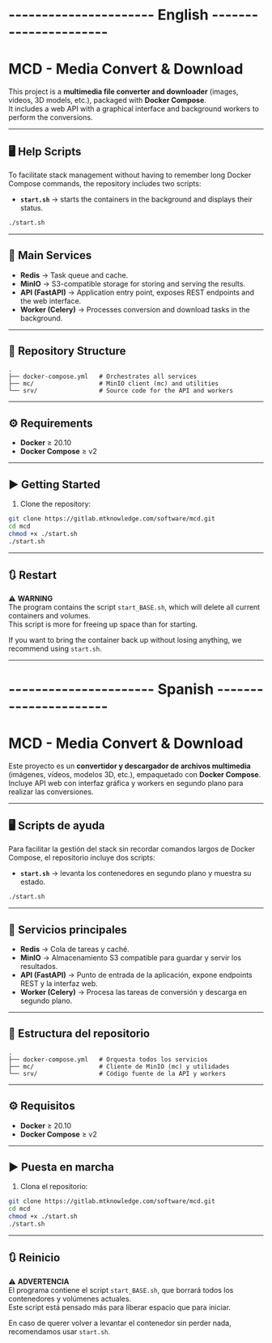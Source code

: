 # ---------------------- English  ----------------------

# MCD - Media Convert & Download

This project is a **multimedia file converter and downloader** (images, videos, 3D models, etc.), packaged with **Docker Compose**.  
It includes a web API with a graphical interface and background workers to perform the conversions.

---

## 🖥️ Help Scripts

To facilitate stack management without having to remember long Docker Compose commands, the repository includes two scripts:

- **`start.sh`** → starts the containers in the background and displays their status.

```bash
./start.sh
```

---

## 🚀 Main Services

- **Redis** → Task queue and cache.  
- **MinIO** → S3-compatible storage for storing and serving the results.  
- **API (FastAPI)** → Application entry point, exposes REST endpoints and the web interface.  
- **Worker (Celery)** → Processes conversion and download tasks in the background.  

---

## 📂 Repository Structure

```
.
├── docker-compose.yml   # Orchestrates all services
├── mc/                  # MinIO client (mc) and utilities
└── srv/                 # Source code for the API and workers
```

---

## ⚙️ Requirements

- **Docker** ≥ 20.10  
- **Docker Compose** ≥ v2  

---

## ▶️ Getting Started

1. Clone the repository:

```bash
git clone https://gitlab.mtknowledge.com/software/mcd.git
cd mcd
chmod +x ./start.sh
./start.sh
```

---

## 🔃 Restart

⚠️ **WARNING**  
The program contains the script `start_BASE.sh`, which will delete all current containers and volumes.  
This script is more for freeing up space than for starting.  

If you want to bring the container back up without losing anything, we recommend using `start.sh`.

---
# ---------------------- Spanish  ----------------------

# MCD - Media Convert & Download

Este proyecto es un **convertidor y descargador de archivos multimedia** (imágenes, vídeos, modelos 3D, etc.), empaquetado con **Docker Compose**.  
Incluye API web con interfaz gráfica y workers en segundo plano para realizar las conversiones.

---

## 🖥️ Scripts de ayuda

Para facilitar la gestión del stack sin recordar comandos largos de Docker Compose, el repositorio incluye dos scripts:

- **`start.sh`** → levanta los contenedores en segundo plano y muestra su estado.

```bash
./start.sh
```

---

## 🚀 Servicios principales

- **Redis** → Cola de tareas y caché.  
- **MinIO** → Almacenamiento S3 compatible para guardar y servir los resultados.  
- **API (FastAPI)** → Punto de entrada de la aplicación, expone endpoints REST y la interfaz web.  
- **Worker (Celery)** → Procesa las tareas de conversión y descarga en segundo plano.  

---

## 📂 Estructura del repositorio

```
.
├── docker-compose.yml   # Orquesta todos los servicios
├── mc/                  # Cliente de MinIO (mc) y utilidades
└── srv/                 # Código fuente de la API y workers
```

---

## ⚙️ Requisitos

- **Docker** ≥ 20.10  
- **Docker Compose** ≥ v2  

---

## ▶️ Puesta en marcha

1. Clona el repositorio:

```bash
git clone https://gitlab.mtknowledge.com/software/mcd.git
cd mcd
chmod +x ./start.sh
./start.sh
```

---

## 🔃 Reinicio

⚠️ **ADVERTENCIA**  
El programa contiene el script `start_BASE.sh`, que borrará todos los contenedores y volúmenes actuales.  
Este script está pensado más para liberar espacio que para iniciar.  

En caso de querer volver a levantar el contenedor sin perder nada, recomendamos usar `start.sh`.
